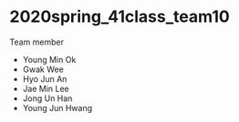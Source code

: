 # 2020spring_41class_team10

Team member  
* Young Min Ok  
* Gwak Wee  
* Hyo Jun An  
* Jae Min Lee  
* Jong Un Han  
* Young Jun Hwang  

